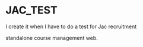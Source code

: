 # JAC_TEST

I create it when I have to do a test for Jac recruitment

standalone course management web.
